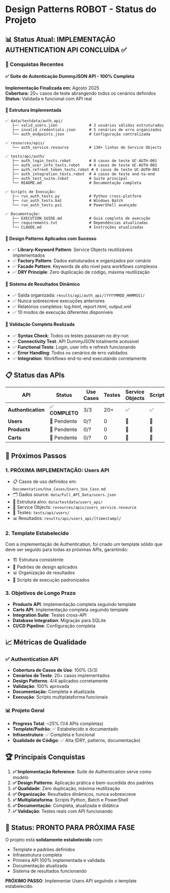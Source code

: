 # Design Patterns ROBOT - Status do Projeto

## 📊 Status Atual: **IMPLEMENTAÇÃO AUTHENTICATION API CONCLUÍDA** ✅

### 🎯 Conquistas Recentes

#### ✅ Suite de Autenticação DummyJSON API - 100% Completa

**Implementação Finalizada em:** Agosto 2025  
**Cobertura:** 20+ casos de teste abrangendo todos os cenários definidos  
**Status:** Validada e funcional com API real

#### 📁 Estrutura Implementada

```
✅ data/testdata/auth_api/
   ├── valid_users.json              # 3 usuários válidos estruturados
   ├── invalid_credentials.json      # 5 cenários de erro organizados  
   └── auth_endpoints.json           # Configuração centralizada

✅ resources/apis/
   └── auth_service.resource         # 130+ linhas de Service Objects

✅ tests/api/auth/
   ├── auth_login_tests.robot        # 8 casos de teste UC-AUTH-001
   ├── auth_user_info_tests.robot    # 4 casos de teste UC-AUTH-002
   ├── auth_refresh_token_tests.robot # 4 casos de teste UC-AUTH-003
   ├── auth_integration_tests.robot  # 4 casos de teste end-to-end
   ├── auth_test_suite.robot         # Suite principal
   └── README.md                     # Documentação completa

✅ Scripts de Execução:
   ├── run_auth_tests.py             # Python cross-platform
   ├── run_auth_tests.bat            # Windows Batch
   └── run_auth_tests.ps1            # PowerShell avançado

✅ Documentação:
   ├── EXECUTION_GUIDE.md            # Guia completo de execução
   ├── requirements.txt              # Dependências atualizadas
   └── CLAUDE.md                     # Instruções atualizadas
```

#### 🎪 Design Patterns Aplicados com Sucesso

- ✅ **Library-Keyword Pattern**: Service Objects reutilizáveis implementados
- ✅ **Factory Pattern**: Dados estruturados e organizados por cenário
- ✅ **Facade Pattern**: Keywords de alto nível para workflows complexos
- ✅ **DRY Principle**: Zero duplicação de código, máxima reutilização

#### 🚀 Sistema de Resultados Dinâmico

- ✅ Saída organizada: `results/api/auth_api/[YYYYMMDD_HHMMSS]/`
- ✅ Nunca sobrescreve execuções anteriores
- ✅ Relatórios completos: log.html, report.html, output.xml
- ✅ 10 modos de execução diferentes disponíveis

#### 🧪 Validação Completa Realizada

- ✅ **Syntax Check**: Todos os testes passaram no dry-run
- ✅ **Connectivity Test**: API DummyJSON totalmente acessível
- ✅ **Functional Tests**: Login, user info e refresh funcionando
- ✅ **Error Handling**: Todos os cenários de erro validados
- ✅ **Integration**: Workflows end-to-end executando corretamente

## 📋 Status das APIs

| API | Status | Use Cases | Testes | Service Objects | Scripts | Resultados |
|-----|--------|-----------|--------|-----------------|---------|------------|
| **Authentication** | ✅ **COMPLETO** | 3/3 | 20+ | ✅ | ✅ | ✅ |
| **Users** | 🔲 Pendente | 0/? | 0 | 🔲 | 🔲 | 🔲 |
| **Products** | 🔲 Pendente | 0/? | 0 | 🔲 | 🔲 | 🔲 |
| **Carts** | 🔲 Pendente | 0/? | 0 | 🔲 | 🔲 | 🔲 |

## 🎯 Próximos Passos

### 1. **PRÓXIMA IMPLEMENTAÇÃO: Users API**
- 📋 Casos de uso definidos em: `Documentation/Use_Cases/Users_Use_Case.md`
- 🗂️ Dados source: `data/Full_API_Data/users.json`
- 📁 Estrutura alvo: `data/testdata/users_api/`
- 🔧 Service Objects: `resources/apis/users_service.resource`
- 🧪 Testes: `tests/api/users/`
- 📊 Resultados: `results/api/users_api/[timestamp]/`

### 2. **Template Estabelecido**
Com a implementação de Authentication, foi criado um template sólido que deve ser seguido para todas as próximas APIs, garantindo:
- 🏗️ Estrutura consistente
- 🔄 Padrões de design aplicados
- 📊 Organização de resultados
- 🚀 Scripts de execução padronizados

### 3. **Objetivos de Longo Prazo**
- **Products API**: Implementação completa seguindo template
- **Carts API**: Implementação completa seguindo template  
- **Integration Suite**: Testes cross-API
- **Database Integration**: Migração para SQLite
- **CI/CD Pipeline**: Configuração completa

## 📈 Métricas de Qualidade

### ✅ Authentication API
- **Cobertura de Casos de Uso**: 100% (3/3)
- **Cenários de Teste**: 20+ casos implementados
- **Design Patterns**: 4/4 aplicados corretamente
- **Validação**: 100% aprovada
- **Documentação**: Completa e atualizada
- **Execução**: Scripts multiplataforma funcionais

### 📊 Projeto Geral
- **Progress Total**: ~25% (1/4 APIs completas)
- **Template/Padrão**: ✅ Estabelecido e documentado
- **Infraestrutura**: ✅ Completa e funcional
- **Qualidade de Código**: ✅ Alta (DRY, patterns, documentação)

## 🏆 Principais Conquistas

1. **✅ Implementação Reference**: Suite de Authentication serve como modelo
2. **✅ Design Patterns**: Aplicação prática e bem-sucedida dos padrões
3. **✅ Qualidade**: Zero duplicação, máxima reutilização
4. **✅ Organização**: Resultados dinâmicos, nunca sobrescreve
5. **✅ Multiplataforma**: Scripts Python, Batch e PowerShell
6. **✅ Documentação**: Completa, atualizada e didática
7. **✅ Validação**: Testes reais com API funcionando

## 🎯 Status: PRONTO PARA PRÓXIMA FASE

O projeto está **solidamente estabelecido** com:
- Template e padrões definidos
- Infraestrutura completa
- Primeira API 100% implementada e validada
- Documentação atualizada
- Sistema de resultados funcionando

**PRÓXIMO PASSO**: Implementar Users API seguindo o template estabelecido.